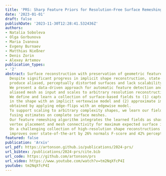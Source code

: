```yaml
---
title: 'PRS: Sharp Feature Priors for Resolution-Free Surface Remeshing'
date: '2023-01-01'
draft: false
publishDate: '2023-11-30T12:28:41.532436Z'
authors:
- Natalia Soboleva
- Olga Gorbunova
- Maria Ivanova
- Evgeny Burnaev
- Matthias Nießner
- Denis Zorin
- Alexey Artemov
publication_types:
- '2'
abstract: Surface reconstruction with preservation of geometric features is a challenging computer vision task. 
  Despite significant progress in implicit shape reconstruction, state-of-the-art mesh extraction methods often 
  produce aliased, perceptually distorted surfaces and lack scalability to high-resolution 3D shapes. 
  We present a data-driven approach for automatic feature detection and remeshing that requires only a coarse, 
  aliased mesh as input and scales to arbitrary resolution reconstructions. 
  We define and learn a collection of surface-based fields to (1) capture sharp geometric features 
  in the shape with an implicit vertexwise model and (2) approximate improvements in normals alignment 
  obtained by applying edge-flips with an edgewise model. 
  To support scaling to arbitrary complexity shapes, we learn our fields using local triangulated patches, 
  fusing estimates on complete surface meshes.
  Our feature remeshing algorithm integrates the learned fields as sharp feature priors and optimizes 
  vertex placement and mesh connectivity for maximum expected surface improvement.
  On a challenging collection of high-resolution shape reconstructions in the ABC dataset, our algorithm 
  improves over state-of-the-art by 26% normals F-score and 42% perceptual RMSEv. 
featured: false
publication: 'Arxiv'
url_pdf: https://artonson.github.io/publications/2024-prs/
url_bibtex: /publications/2024-prs/cite.bib
url_code: https://github.com/artonson/prs
url_video: https://www.youtube.com/watch?v=tm2NqXfcP4I
youtube: tm2NqXfcP4I
---
```


